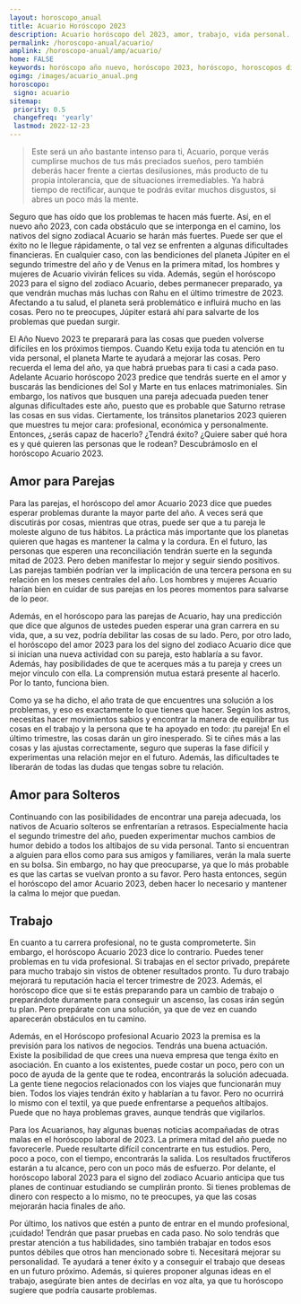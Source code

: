 ```yaml
---
layout: horoscopo_anual
title: Acuario Horóscopo 2023 
description: Acuario horóscopo del 2023, amor, trabajo, vida personal. Todas las predicciones para Acuario 2023 gratis. Disfruta este año nuevo.
permalink: /horoscopo-anual/acuario/
amplink: /horoscopo-anual/amp/acuario/
home: FALSE
keywords: horóscopo año nuevo, horóscopo 2023, horóscopo, horoscopos diarios gratis del dia de hoy, horóscopo diario gratis,horóscopo ano nuevo 2023, horóscopo esperanza gracia, horoscopo Acuario 2023, horoscop, horóscopos gratis, horoscopo Acuario, horoscopo Acuario 2023 gratis, Tarot, Astrologia, Zodíaco, Acuario, horoscopo gratis,tarot en femenino,videncia gratuita,horoscopos gratuitos,horóscopos, astrologia,videncia gratis
ogimg: /images/acuario_anual.png
horoscopo:
 signo: acuario
sitemap:
 priority: 0.5
 changefreq: 'yearly'
 lastmod: 2022-12-23
---
```





> Este será un año bastante intenso para ti, Acuario, porque verás cumplirse muchos de tus más preciados sueños, pero también deberás hacer frente a ciertas desilusiones, más producto de tu propia intolerancia, que de situaciones irremediables. Ya habrá tiempo de rectificar, aunque te podrás evitar muchos disgustos, si abres un poco más la mente.


Seguro que has oído que los problemas te hacen más fuerte. Así, en el nuevo año 2023, con cada obstáculo que se interponga en el camino, los nativos del signo zodiacal Acuario se harán más fuertes. Puede ser que el éxito no le llegue rápidamente, o tal vez se enfrenten a algunas dificultades financieras. En cualquier caso, con las bendiciones del planeta Júpiter en el segundo trimestre del año y de Venus en la primera mitad, los hombres y mujeres de Acuario vivirán felices su vida. Además, según el horóscopo 2023 para el signo del zodiaco Acuario, debes permanecer preparado, ya que vendrán muchas más luchas con Rahu en el último trimestre de 2023. Afectando a tu salud, el planeta será problemático e influirá mucho en las cosas. Pero no te preocupes, Júpiter estará ahí para salvarte de los problemas que puedan surgir.

El Año Nuevo 2023 te preparará para las cosas que pueden volverse difíciles en los próximos tiempos. Cuando Ketu exija toda tu atención en tu vida personal, el planeta Marte te ayudará a mejorar las cosas. Pero recuerda el lema del año, ya que habrá pruebas para ti casi a cada paso. Adelante Acuario horóscopo 2023 predice que tendrás suerte en el amor y buscarás las bendiciones del Sol y Marte en tus enlaces matrimoniales. Sin embargo, los nativos que busquen una pareja adecuada pueden tener algunas dificultades este año, puesto que es probable que Saturno retrase las cosas en sus vidas. Ciertamente, los tránsitos planetarios 2023 quieren que muestres tu mejor cara: profesional, económica y personalmente. Entonces, ¿serás capaz de hacerlo? ¿Tendrá éxito? ¿Quiere saber qué hora es y qué quieren las personas que le rodean? Descubrámoslo en el horóscopo Acuario 2023.

## Amor para Parejas

Para las parejas, el horóscopo del amor Acuario 2023 dice que puedes esperar problemas durante la mayor parte del año. A veces será que discutirás por cosas, mientras que otras, puede ser que a tu pareja le moleste alguno de tus hábitos. La práctica más importante que los planetas quieren que hagas es mantener la calma y la cordura. En el futuro, las personas que esperen una reconciliación tendrán suerte en la segunda mitad de 2023. Pero deben manifestar lo mejor y seguir siendo positivos. Las parejas también podrían ver la implicación de una tercera persona en su relación en los meses centrales del año. Los hombres y mujeres Acuario harían bien en cuidar de sus parejas en los peores momentos para salvarse de lo peor.

Además, en el horóscopo para las parejas de Acuario, hay una predicción que dice que algunos de ustedes pueden esperar una gran carrera en su vida, que, a su vez, podría debilitar las cosas de su lado. Pero, por otro lado, el horóscopo del amor 2023 para los del signo del zodiaco Acuario dice que si inician una nueva actividad con su pareja, esto hablaría a su favor. Además, hay posibilidades de que te acerques más a tu pareja y crees un mejor vínculo con ella. La comprensión mutua estará presente al hacerlo. Por lo tanto, funciona bien.

Como ya se ha dicho, el año trata de que encuentres una solución a los problemas, y eso es exactamente lo que tienes que hacer. Según los astros, necesitas hacer movimientos sabios y encontrar la manera de equilibrar tus cosas en el trabajo y la persona que te ha apoyado en todo: ¡tu pareja! En el último trimestre, las cosas darán un giro inesperado. Si te ciñes más a las cosas y las ajustas correctamente, seguro que superas la fase difícil y experimentas una relación mejor en el futuro. Además, las dificultades te liberarán de todas las dudas que tengas sobre tu relación.

## Amor para Solteros

Continuando con las posibilidades de encontrar una pareja adecuada, los nativos de Acuario solteros se enfrentarían a retrasos. Especialmente hacia el segundo trimestre del año, pueden experimentar muchos cambios de humor debido a todos los altibajos de su vida personal. Tanto si encuentran a alguien para ellos como para sus amigos y familiares, verán la mala suerte en su bolsa. Sin embargo, no hay que preocuparse, ya que lo más probable es que las cartas se vuelvan pronto a su favor. Pero hasta entonces, según el horóscopo del amor Acuario 2023, deben hacer lo necesario y mantener la calma lo mejor que puedan.

## Trabajo

En cuanto a tu carrera profesional, no te gusta comprometerte. Sin embargo, el horóscopo Acuario 2023 dice lo contrario. Puedes tener problemas en tu vida profesional. Si trabajas en el sector privado, prepárete para mucho trabajo sin vistos de obtener resultados pronto. Tu duro trabajo mejorará tu reputación hacia el tercer trimestre de 2023. Además, el horóscopo dice que si te estás preparando para un cambio de trabajo o preparándote duramente para conseguir un ascenso, las cosas irán según tu plan. Pero prepárate con una solución, ya que de vez en cuando aparecerán obstáculos en tu camino.

Además, en el Horóscopo profesional Acuario 2023 la premisa es la previsión para los nativos de negocios. Tendrás una buena actuación. Existe la posibilidad de que crees una nueva empresa que tenga éxito en asociación. En cuanto a los existentes, puede costar un poco, pero con un poco de ayuda de la gente que te rodea, encontrarás la solución adecuada. La gente tiene negocios relacionados con los viajes que funcionarán muy bien. Todos los viajes tendrán éxito y hablarían a tu favor. Pero no ocurrirá lo mismo con el textil, ya que puede enfrentarse a pequeños altibajos. Puede que no haya problemas graves, aunque tendrás que vigilarlos.

Para los Acuarianos, hay algunas buenas noticias acompañadas de otras malas en el horóscopo laboral de 2023. La primera mitad del año puede no favorecerle. Puede resultarte difícil concentrarte en tus estudios. Pero, poco a poco, con el tiempo, encontrarás la salida. Los resultados fructíferos estarán a tu alcance, pero con un poco más de esfuerzo. Por delante, el horóscopo laboral 2023 para el signo del zodiaco Acuario anticipa que tus planes de continuar estudiando se cumplirán pronto. Si tienes problemas de dinero con respecto a lo mismo, no te preocupes, ya que las cosas mejorarán hacia finales de año.

Por último, los nativos que estén a punto de entrar en el mundo profesional, ¡cuidado! Tendrán que pasar pruebas en cada paso. No solo tendrás que prestar atención a tus habilidades, sino también trabajar en todos esos puntos débiles que otros han mencionado sobre ti. Necesitará mejorar su personalidad. Te ayudará a tener éxito y a conseguir el trabajo que deseas en un futuro próximo. Además, si quieres proponer algunas ideas en el trabajo, asegúrate bien antes de decirlas en voz alta, ya que tu horóscopo sugiere que podría causarte problemas.